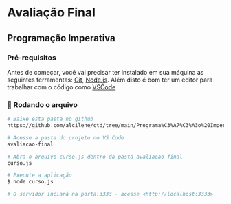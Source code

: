     
# Avaliação Final
## Programação Imperativa

### Pré-requisitos

Antes de começar, você vai precisar ter instalado em sua máquina as seguintes ferramentas:
[Git](https://git-scm.com), [Node.js](https://nodejs.org/en/). 
Além disto é bom ter um editor para trabalhar com o código como [VSCode](https://code.visualstudio.com/)

### 🎲 Rodando o arquivo

```bash
# Baixe esta pasta no github
https://github.com/alcilene/ctd/tree/main/Programa%C3%A7%C3%A3o%20Imperativa/avaliacao-final

# Acesse a pasta do projeto no VS Code
avaliacao-final

# Abra o arquivo curso.js dentro da pasta avaliacao-final
curso.js

# Execute a aplicação
$ node curso.js

# O servidor inciará na porta:3333 - acesse <http://localhost:3333>
```